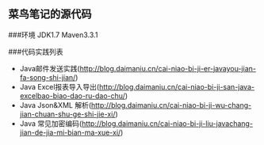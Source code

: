 菜鸟笔记的源代码
----
###环境
JDK1.7 Maven3.3.1

###代码实践列表

* Java邮件发送实践(http://blog.daimaniu.cn/cai-niao-bi-ji-er-javayou-jian-fa-song-shi-jian/)
* Java Excel报表导入导出(http://blog.daimaniu.cn/cai-niao-bi-ji-san-java-excelbao-biao-dao-ru-dao-chu/)
* Java Json&XML 解析(http://blog.daimaniu.cn/cai-niao-bi-ji-wu-chang-jian-chuan-shu-ge-shi-jie-xi/)
* Java 常见加密编码(http://blog.daimaniu.cn/cai-niao-bi-ji-liu-javachang-jian-de-jia-mi-bian-ma-xue-xi/)